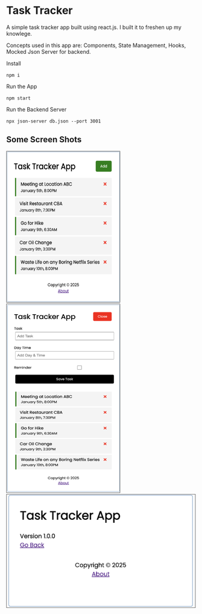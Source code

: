 # Task Tracker

A simple task tracker app built using react.js. I built it to freshen up my knowlege.

Concepts used in this app are: Components, State Management, Hooks, Mocked Json Server for backend.

Install
```
npm i
```

Run the App
```
npm start
```

Run the Backend Server
```
npx json-server db.json --port 3001
```

## Some Screen Shots

<img src="./src/assets/image1.png" height=400, width=300 style="border: 1px solid #555; "  />

<br/>
<img src="./src/assets/image2.png" height=500, width=300  style="border: 1px solid #555; "  />

<br/>
<img src="./src/assets/image3.png" height=300, width=500  style="border: 1px solid #555; "  />
